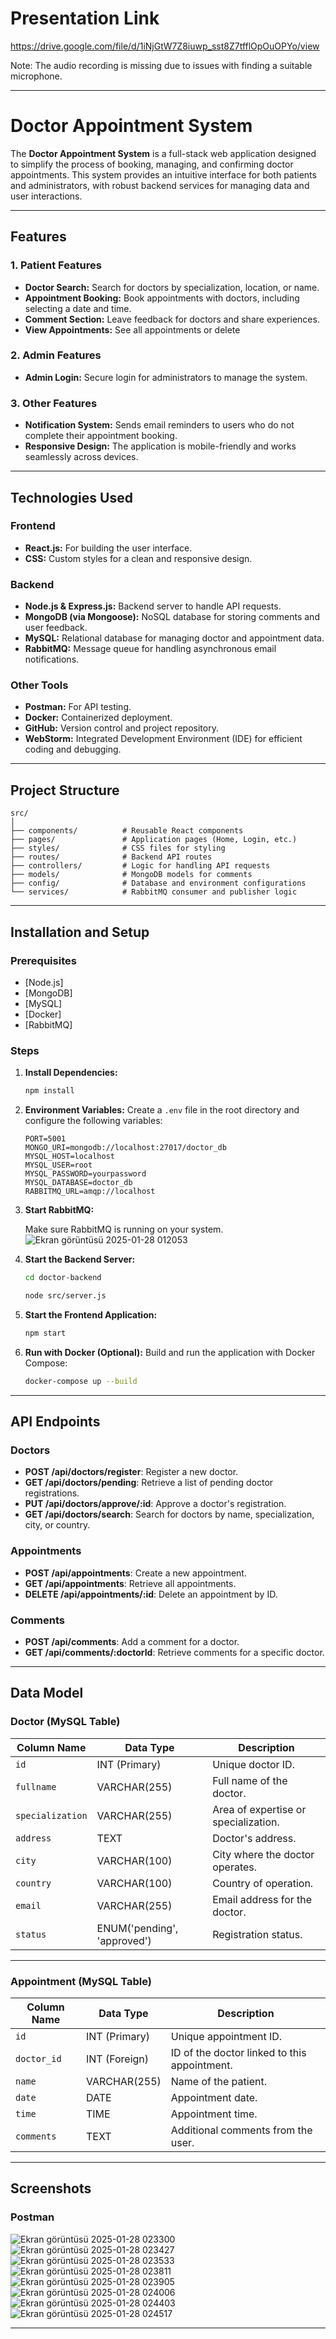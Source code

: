 # Presentation Link

https://drive.google.com/file/d/1iNjGtW7Z8iuwp_sst8Z7tfflOpOuOPYo/view

Note: The audio recording is missing due to issues with finding a suitable microphone.

---

# Doctor Appointment System

The **Doctor Appointment System** is a full-stack web application designed to simplify the process of booking, managing, and confirming doctor appointments. This system provides an intuitive interface for both patients and administrators, with robust backend services for managing data and user interactions.

---

## Features

### 1. **Patient Features**
- **Doctor Search:** Search for doctors by specialization, location, or name.
- **Appointment Booking:** Book appointments with doctors, including selecting a date and time.
- **Comment Section:** Leave feedback for doctors and share experiences.
- **View Appointments:** See all appointments or delete

### 2. **Admin Features**
- **Admin Login:** Secure login for administrators to manage the system.

### 3. **Other Features**
- **Notification System:** Sends email reminders to users who do not complete their appointment booking.
- **Responsive Design:** The application is mobile-friendly and works seamlessly across devices.

---

## Technologies Used

### **Frontend**
- **React.js:** For building the user interface.
- **CSS:** Custom styles for a clean and responsive design.

### **Backend**
- **Node.js & Express.js:** Backend server to handle API requests.
- **MongoDB (via Mongoose):** NoSQL database for storing comments and user feedback.
- **MySQL:** Relational database for managing doctor and appointment data.
- **RabbitMQ:** Message queue for handling asynchronous email notifications.

### **Other Tools**
- **Postman:** For API testing.
- **Docker:** Containerized deployment.
- **GitHub:** Version control and project repository.
- **WebStorm:** Integrated Development Environment (IDE) for efficient coding and debugging.

---

## Project Structure

```
src/
│
├── components/          # Reusable React components
├── pages/               # Application pages (Home, Login, etc.)
├── styles/              # CSS files for styling
├── routes/              # Backend API routes
├── controllers/         # Logic for handling API requests
├── models/              # MongoDB models for comments
├── config/              # Database and environment configurations
└── services/            # RabbitMQ consumer and publisher logic
```

---

## Installation and Setup

### Prerequisites
- [Node.js]
- [MongoDB]
- [MySQL]
- [Docker]
- [RabbitMQ]

### Steps

1. **Install Dependencies:**
   ```bash
   npm install
   ```

2. **Environment Variables:**
   Create a `.env` file in the root directory and configure the following variables:
   ```env
   PORT=5001
   MONGO_URI=mongodb://localhost:27017/doctor_db
   MYSQL_HOST=localhost
   MYSQL_USER=root
   MYSQL_PASSWORD=yourpassword
   MYSQL_DATABASE=doctor_db
   RABBITMQ_URL=amqp://localhost
   ```

3. **Start RabbitMQ:**
   
   Make sure RabbitMQ is running on your system.
   ![Ekran görüntüsü 2025-01-28 012053](https://github.com/user-attachments/assets/c5d917d6-05a3-47f8-a680-7944043ea7f2)


4. **Start the Backend Server:**
   ```bash
   cd doctor-backend

   node src/server.js
   ```

5. **Start the Frontend Application:**
   ```bash
   npm start
   ```

6. **Run with Docker (Optional):**
   Build and run the application with Docker Compose:
   ```bash
   docker-compose up --build
   ```

---

## API Endpoints

### **Doctors**
- **POST /api/doctors/register**: Register a new doctor.
- **GET /api/doctors/pending**: Retrieve a list of pending doctor registrations.
- **PUT /api/doctors/approve/:id**: Approve a doctor's registration.
- **GET /api/doctors/search**: Search for doctors by name, specialization, city, or country.

### **Appointments**
- **POST /api/appointments**: Create a new appointment.
- **GET /api/appointments**: Retrieve all appointments.
- **DELETE /api/appointments/:id**: Delete an appointment by ID.

### **Comments**
- **POST /api/comments**: Add a comment for a doctor.
- **GET /api/comments/:doctorId**: Retrieve comments for a specific doctor.

---

## Data Model

### **Doctor (MySQL Table)**

| Column Name      | Data Type       | Description                              |
|------------------|-----------------|------------------------------------------|
| `id`             | INT (Primary)  | Unique doctor ID.                        |
| `fullname`       | VARCHAR(255)   | Full name of the doctor.                 |
| `specialization` | VARCHAR(255)   | Area of expertise or specialization.     |
| `address`        | TEXT           | Doctor's address.                        |
| `city`           | VARCHAR(100)   | City where the doctor operates.          |
| `country`        | VARCHAR(100)   | Country of operation.                    |
| `email`          | VARCHAR(255)   | Email address for the doctor.            |
| `status`         | ENUM('pending', 'approved') | Registration status.            |

---

### **Appointment (MySQL Table)**

| Column Name      | Data Type       | Description                              |
|------------------|-----------------|------------------------------------------|
| `id`             | INT (Primary)  | Unique appointment ID.                   |
| `doctor_id`      | INT (Foreign)  | ID of the doctor linked to this appointment. |
| `name`           | VARCHAR(255)   | Name of the patient.                     |
| `date`           | DATE           | Appointment date.                        |
| `time`           | TIME           | Appointment time.                        |
| `comments`       | TEXT           | Additional comments from the user.       |

---

## Screenshots

### Postman
![Ekran görüntüsü 2025-01-28 023300](https://github.com/user-attachments/assets/cc4b01a0-61ab-4ab5-abe5-83b21cd4985b)
![Ekran görüntüsü 2025-01-28 023427](https://github.com/user-attachments/assets/e5d1f975-5afe-44ac-9bea-0e73581f12e2)
![Ekran görüntüsü 2025-01-28 023533](https://github.com/user-attachments/assets/aa657618-64f4-4070-9dbc-1db366eb76bf)
![Ekran görüntüsü 2025-01-28 023811](https://github.com/user-attachments/assets/18065dc1-5018-4d7e-9906-46735ef8568c)
![Ekran görüntüsü 2025-01-28 023905](https://github.com/user-attachments/assets/7e3d5985-b735-4f43-b723-2af2267c2b5f)
![Ekran görüntüsü 2025-01-28 024006](https://github.com/user-attachments/assets/8d563328-c5c4-4a6c-ae13-a348bf8b4f1c)
![Ekran görüntüsü 2025-01-28 024403](https://github.com/user-attachments/assets/5a2d565e-3f34-4aef-adae-918970210ccf)
![Ekran görüntüsü 2025-01-28 024517](https://github.com/user-attachments/assets/239fb4de-366b-457f-8792-428ad1d7bbe6)









---

